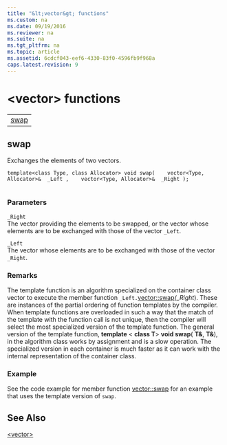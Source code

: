 ```yaml
---
title: "&lt;vector&gt; functions"
ms.custom: na
ms.date: 09/19/2016
ms.reviewer: na
ms.suite: na
ms.tgt_pltfrm: na
ms.topic: article
ms.assetid: 6cdcf043-eef6-4330-83f0-4596fb9f968a
caps.latest.revision: 9
---
```

# &lt;vector&gt; functions
||  
|-|  
|[swap](#swap)|  
  
##  <a name="swap"></a>  swap  
 Exchanges the elements of two vectors.  
  
```  
template<class Type, class Allocator> void swap(    vector<Type, Allocator>&  _Left ,    vector<Type, Allocator>&  _Right );  
  
```  
  
### Parameters  
 `_Right`  
 The vector providing the elements to be swapped, or the vector whose elements are to be exchanged with those of the vector `_Left`.  
  
 `_Left`  
 The vector whose elements are to be exchanged with those of the vector `_Right`.  
  
### Remarks  
 The template function is an algorithm specialized on the container class vector to execute the member function `_Left.`[vector::swap](../vs140/vector-Class.md#vector__swap)*(_Right*). These are instances of the partial ordering of function templates by the compiler. When template functions are overloaded in such a way that the match of the template with the function call is not unique, then the compiler will select the most specialized version of the template function. The general version of the template function, **template** < **class T**>  **void swap**( **T&**, **T&**), in the algorithm class works by assignment and is a slow operation. The specialized version in each container is much faster as it can work with the internal representation of the container class.  
  
### Example  
  See the code example for member function [vector::swap](../vs140/vector-Class.md#vector__swap) for an example that uses the template version of `swap`.  
  
## See Also  
 [&lt;vector&gt;](../vs140/-vector-.md)